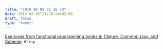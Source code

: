 ```yaml
---
title: "2019 06 05 21 16 23"
date: 2019-06-05T21:16:24+02:00
draft: false
type: "tweet"
---
```

[Exercises from functional programming books in Clojure, Common Lisp, and Scheme](https://github.com/kellyi/clj-lisp-sandbox). `#lisp`
